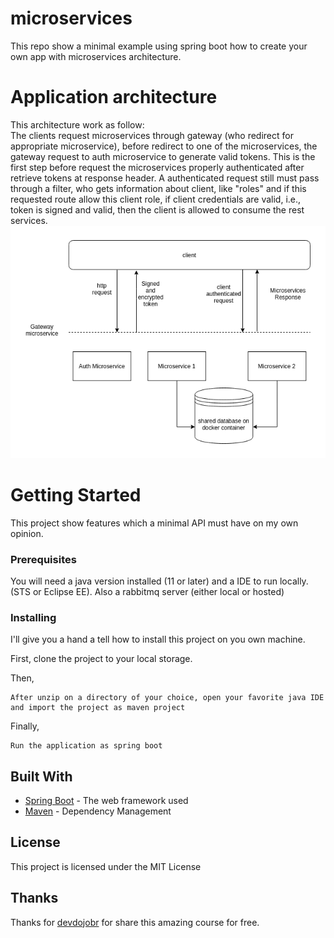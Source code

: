 # microservices

This repo show a minimal example using spring boot how to create your own app with microservices architecture.

# Application architecture

This architecture work as follow:  
The clients request microservices through gateway (who redirect for appropriate microservice), before redirect to one of the microservices, the gateway request to auth microservice to generate valid tokens. This is the first step before request the microservices properly authenticated after retrieve tokens at response header. A authenticated request still must pass through a filter, who gets information about client, like "roles" and if this requested route allow this client role, if client credentials are valid, i.e., token is signed and valid, then the client is allowed to consume the rest services.
![image](./docs/microservices.png)

# Getting Started

This project show features which a minimal API must have on my own opinion.

### Prerequisites

You will need a java version installed (11 or later) and a IDE to run locally. (STS or Eclipse EE). Also a rabbitmq server (either local or hosted)

### Installing

I'll give you a hand a tell how to install this project on you own machine.

First, clone the project to your local storage.

Then,

```
After unzip on a directory of your choice, open your favorite java IDE and import the project as maven project
```

Finally,

```
Run the application as spring boot
```

## Built With

- [Spring Boot](https://spring.io/projects/spring-boot) - The web framework used
- [Maven](https://maven.apache.org/) - Dependency Management

## License

This project is licensed under the MIT License

## Thanks

Thanks for [devdojobr](https://github.com/devdojobr) for share this amazing course for free.
